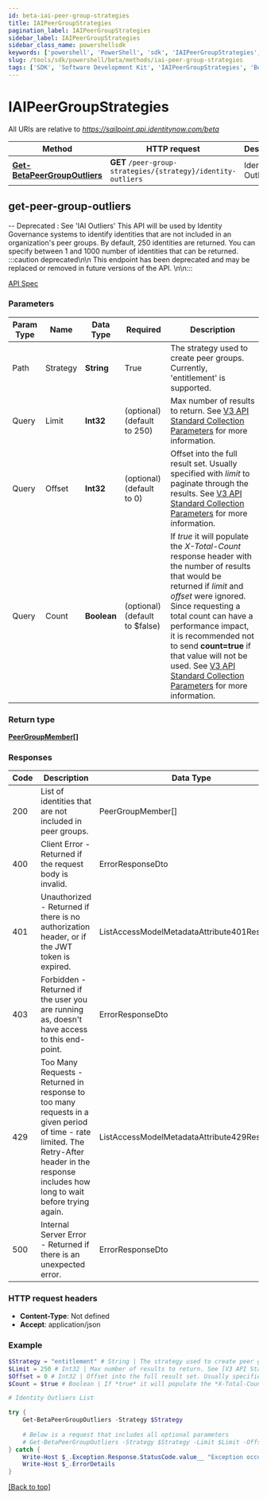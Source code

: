 ```yaml
---
id: beta-iai-peer-group-strategies
title: IAIPeerGroupStrategies
pagination_label: IAIPeerGroupStrategies
sidebar_label: IAIPeerGroupStrategies
sidebar_class_name: powershellsdk
keywords: ['powershell', 'PowerShell', 'sdk', 'IAIPeerGroupStrategies', 'BetaIAIPeerGroupStrategies'] 
slug: /tools/sdk/powershell/beta/methods/iai-peer-group-strategies
tags: ['SDK', 'Software Development Kit', 'IAIPeerGroupStrategies', 'BetaIAIPeerGroupStrategies']
---
```


# IAIPeerGroupStrategies
   
  

All URIs are relative to *https://sailpoint.api.identitynow.com/beta*

Method | HTTP request | Description
------------- | ------------- | -------------
[**Get-BetaPeerGroupOutliers**](#get-peer-group-outliers) | **GET** `/peer-group-strategies/{strategy}/identity-outliers` | Identity Outliers List

## get-peer-group-outliers
-- Deprecated : See 'IAI Outliers' This API will be used by Identity Governance systems to identify identities that are not included in an organization's peer groups. By default, 250 identities are returned. You can specify between 1 and 1000 number of identities that can be returned.
:::caution deprecated\n\n This endpoint has been deprecated and may be replaced or removed in future versions of the API. \n\n:::


[API Spec](https://developer.sailpoint.com/docs/api/beta/get-peer-group-outliers)

### Parameters 
Param Type | Name | Data Type | Required  | Description
------------- | ------------- | ------------- | ------------- | ------------- 
Path   | Strategy | **String** | True  | The strategy used to create peer groups. Currently, 'entitlement' is supported.
  Query | Limit | **Int32** |   (optional) (default to 250) | Max number of results to return. See [V3 API Standard Collection Parameters](https://developer.sailpoint.com/idn/api/standard-collection-parameters) for more information.
  Query | Offset | **Int32** |   (optional) (default to 0) | Offset into the full result set. Usually specified with *limit* to paginate through the results. See [V3 API Standard Collection Parameters](https://developer.sailpoint.com/idn/api/standard-collection-parameters) for more information.
  Query | Count | **Boolean** |   (optional) (default to $false) | If *true* it will populate the *X-Total-Count* response header with the number of results that would be returned if *limit* and *offset* were ignored.  Since requesting a total count can have a performance impact, it is recommended not to send **count=true** if that value will not be used.  See [V3 API Standard Collection Parameters](https://developer.sailpoint.com/idn/api/standard-collection-parameters) for more information.

### Return type
[**PeerGroupMember[]**](../models/peer-group-member)

### Responses
Code | Description  | Data Type
------------- | ------------- | -------------
200 | List of identities that are not included in peer groups. | PeerGroupMember[]
400 | Client Error - Returned if the request body is invalid. | ErrorResponseDto
401 | Unauthorized - Returned if there is no authorization header, or if the JWT token is expired. | ListAccessModelMetadataAttribute401Response
403 | Forbidden - Returned if the user you are running as, doesn&#39;t have access to this end-point. | ErrorResponseDto
429 | Too Many Requests - Returned in response to too many requests in a given period of time - rate limited. The Retry-After header in the response includes how long to wait before trying again. | ListAccessModelMetadataAttribute429Response
500 | Internal Server Error - Returned if there is an unexpected error. | ErrorResponseDto

### HTTP request headers
- **Content-Type**: Not defined
- **Accept**: application/json

### Example
```powershell
$Strategy = "entitlement" # String | The strategy used to create peer groups. Currently, 'entitlement' is supported.
$Limit = 250 # Int32 | Max number of results to return. See [V3 API Standard Collection Parameters](https://developer.sailpoint.com/idn/api/standard-collection-parameters) for more information. (optional) (default to 250)
$Offset = 0 # Int32 | Offset into the full result set. Usually specified with *limit* to paginate through the results. See [V3 API Standard Collection Parameters](https://developer.sailpoint.com/idn/api/standard-collection-parameters) for more information. (optional) (default to 0)
$Count = $true # Boolean | If *true* it will populate the *X-Total-Count* response header with the number of results that would be returned if *limit* and *offset* were ignored.  Since requesting a total count can have a performance impact, it is recommended not to send **count=true** if that value will not be used.  See [V3 API Standard Collection Parameters](https://developer.sailpoint.com/idn/api/standard-collection-parameters) for more information. (optional) (default to $false)

# Identity Outliers List

try {
    Get-BetaPeerGroupOutliers -Strategy $Strategy 
    
    # Below is a request that includes all optional parameters
    # Get-BetaPeerGroupOutliers -Strategy $Strategy -Limit $Limit -Offset $Offset -Count $Count  
} catch {
    Write-Host $_.Exception.Response.StatusCode.value__ "Exception occurred when calling Get-BetaPeerGroupOutliers"
    Write-Host $_.ErrorDetails
}
```
[[Back to top]](#) 
